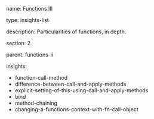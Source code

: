 name: Functions III

type: insights-list

description: Particularities of functions, in depth.

section: 2

parent: functions-ii

insights:
  - function-call-method
  - difference-between-call-and-apply-methods
  - explicit-setting-of-this-using-call-and-apply-methods
  - bind
  - method-chaining
  - changing-a-functions-context-with-fn-call-object
